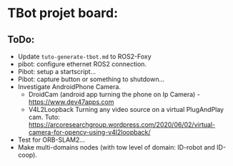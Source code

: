 # TBot projet board:


## ToDo:

- Update `tuto-generate-tbot.md` to ROS2-Foxy
- pibot: configure ethernet ROS2 connection.
- Pibot: setup a startscript...
- Pibot: capture button or something to shutdown...
- Investigate AndroidPhone Camera.
	+ DroidCam (android app turning the phone on Ip Camera) - https://www.dev47apps.com
	+ V4L2Loopback Turning any video source on a virtual PlugAndPlay cam. Tuto: https://arcoresearchgroup.wordpress.com/2020/06/02/virtual-camera-for-opencv-using-v4l2loopback/
- Test for ORB-SLAM2...
- Make multi-domains nodes (with tow level of domain: ID-robot and ID-coop). 
